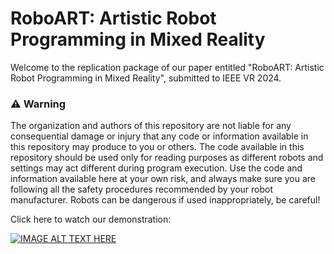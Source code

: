 # RoboART: Artistic Robot Programming in Mixed Reality
Welcome to the replication package of our paper entitled "RoboART: Artistic Robot Programming in Mixed Reality", submitted to IEEE VR 2024.

### :warning: Warning 
The organization and authors of this repository are not liable for any consequential damage or injury that any code or information available in this repository may produce to you or others. The code available in this repository should be used only for reading purposes as different robots and settings may act different during  program execution. Use the code and information available here at your own risk, and always make sure you are following all the safety procedures recommended by your robot manufacturer. Robots can be dangerous if used inappropriately, be careful!


Click here to watch our demonstration:

[![IMAGE ALT TEXT HERE](https://img.youtube.com/vi/LXDUrxYXdPw/0.jpg)](https://www.youtube.com/watch?v=LXDUrxYXdPw)

